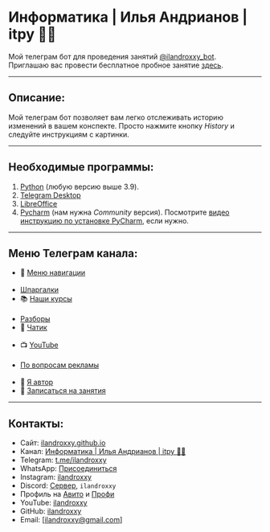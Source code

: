# Информатика | Илья Андрианов | itpy 🧑‍💻

Мой телеграм бот для проведения занятий [@ilandroxxy_bot](https://t.me/ilandroxxy_bot). <br>
Приглашаю вас провести бесплатное пробное занятие [здесь](https://planerka.app/ilandroxy/).

---

## Описание:

Мой телеграм бот позволяет вам легко отслеживать историю изменений в вашем конспекте. Просто нажмите кнопку *History* и следуйте инструкциям с картинки.

---

## Необходимые программы:

1. [Python](www.python.org/downloads/)  (любую версию выше 3.9).
2. [Telegram Desktop](telegram.org/)
3. [LibreOffice](https://www.libreoffice.org/download/download-libreoffice/?type=win-x86_64&version=24.2.4&lang=en-US)
4. [Pycharm](www.jetbrains.com/ru-ru/pycharm/download/) (нам нужна *Community* версия). Посмотрите [видео инструкцию по установке PyCharm](https://www.youtube.com/watch?v=wquEFeQAjPQ&t=303s), если нужно.

---

## Меню Телеграм канала:

- 🧭 [Меню навигации](https://u.to/4G2nIA)
<br><br>
- [Шпаргалки](https://u.to/qtqnIA)
- 📚 [Наши курсы](https://u.to/sNqnIA)
<br><br>
- [Разборы](https://u.to/vNqnIA)
- 💬 [Чатик](https://u.to/zNqnIA)
<br><br>
- 📺 [YouTube](https://u.to/aOWnIA)
<br><br>
- [По вопросам рекламы](https://u.to/dtqnIA)
<br><br>
- 🙋‍ [Я автор](https://u.to/ftqnIA)
- 📌 [Записаться на занятия](https://u.to/vl2zIA)

---

## Контакты:

- Сайт: [ilandroxxy.github.io](https://ilandroxxy.github.io/)
- Канал: [Информатика | Илья Андрианов | itpy 🧑‍💻](https://t.me/+d5pEzMQLDT1mYTYy)
- Telegram: [t.me/ilandroxxy](t.me/ilandroxxy)
- WhatsApp: [Присоединиться](wa.me/message/JSXJ2NLWTVNFC1)
- Instagram: [ilandroxxy](https://instagram.com/ilandroxxy)
- Discord: [Сервер](https://discord.gg/Bva5m9yWyE), `ilandroxxy`
- Профиль на [Авито](http://avito.ru/brands/i128751023) и [Профи](https://profi.ru/profile/AndrianovIA10)
- YouTube: [ilandroxxy](https://youtube.com/@ilandroxxy)
- GitHub: [ilandroxxy](https://github.com/ilandroxxy)
- Email: [ilandroxxy@gmail.com]